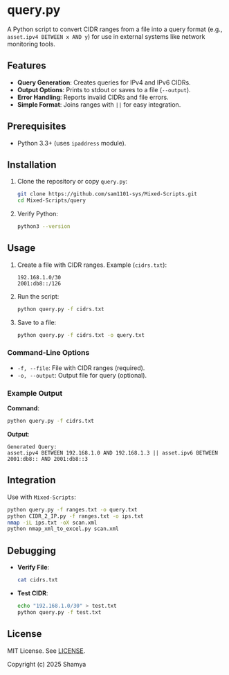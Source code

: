 # query.py

A Python script to convert CIDR ranges from a file into a query format (e.g., `asset.ipv4 BETWEEN x AND y`) for use in external systems like network monitoring tools.

## Features

- **Query Generation**: Creates queries for IPv4 and IPv6 CIDRs.
- **Output Options**: Prints to stdout or saves to a file (`--output`).
- **Error Handling**: Reports invalid CIDRs and file errors.
- **Simple Format**: Joins ranges with `||` for easy integration.

## Prerequisites

- Python 3.3+ (uses `ipaddress` module).

## Installation

1. Clone the repository or copy `query.py`:

   ```bash
   git clone https://github.com/sam1101-sys/Mixed-Scripts.git
   cd Mixed-Scripts/query
   ```

2. Verify Python:

   ```bash
   python3 --version
   ```

## Usage

1. Create a file with CIDR ranges. Example (`cidrs.txt`):

   ```
   192.168.1.0/30
   2001:db8::/126
   ```

2. Run the script:

   ```bash
   python query.py -f cidrs.txt
   ```

3. Save to a file:

   ```bash
   python query.py -f cidrs.txt -o query.txt
   ```

### Command-Line Options

- `-f, --file`: File with CIDR ranges (required).
- `-o, --output`: Output file for query (optional).

### Example Output

**Command**:
```bash
python query.py -f cidrs.txt
```

**Output**:
```
Generated Query:
asset.ipv4 BETWEEN 192.168.1.0 AND 192.168.1.3 || asset.ipv6 BETWEEN 2001:db8:: AND 2001:db8::3
```

## Integration

Use with `Mixed-Scripts`:
```bash
python query.py -f ranges.txt -o query.txt
python CIDR_2_IP.py -f ranges.txt -o ips.txt
nmap -iL ips.txt -oX scan.xml
python nmap_xml_to_excel.py scan.xml
```

## Debugging

- **Verify File**:
  ```bash
  cat cidrs.txt
  ```
- **Test CIDR**:
  ```bash
  echo "192.168.1.0/30" > test.txt
  python query.py -f test.txt
  ```

## License

MIT License. See [LICENSE](../../LICENSE).

Copyright (c) 2025 Shamya